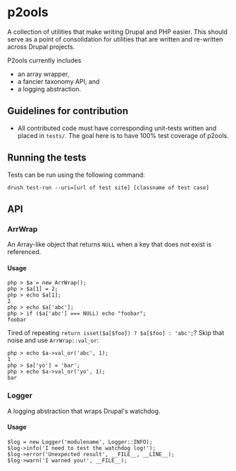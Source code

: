 # p2ools

A collection of utilities that make writing Drupal and PHP easier. This should
serve as a point of consolidation for utilities that are written and re-written
across Drupal projects.

P2ools currently includes
* an array wrapper,
* a fancier taxonomy API, and
* a logging abstraction.

## Guidelines for contribution

* All contributed code must have corresponding unit-tests written and placed
  in `tests/`. The goal here is to have 100% test coverage of p2ools.

## Running the tests

Tests can be run using the following command:

    drush test-run --uri=[url of test site] [classname of test case]

## API

### ArrWrap

An Array-like object that returns `NULL` when a key that does not exist is
referenced.

#### Usage

    php > $a = new ArrWrap();
    php > $a[1] = 2;
    php > echo $a[1];
    2
    php > echo $a['abc'];
    php > if ($a['abc'] === NULL) echo "foobar";
    foobar

Tired of repeating `return isset($a[$foo]) ? $a[$foo] : 'abc';`? Skip that noise
and use `ArrWrap::val_or`:

    php > echo $a->val_or('abc', 1);
    1
    php > $a['yo'] = 'bar';
    php > echo $a->val_or('yo', 1);
    bar

### Logger

A logging abstraction that wraps Drupal's watchdog.

#### Usage

    $log = new Logger('modulename', Logger::INFO);
    $log->info('I need to test the watchdog log!');
    $log->error('Unexpected result', __FILE__, __LINE__);
    $log->warn('I warned you!', __FILE__);


